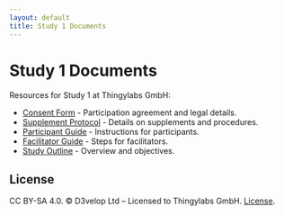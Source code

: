 ```yaml
---
layout: default
title: Study 1 Documents
---
```


<!-- docs/index.md -->
# Study 1 Documents

Resources for Study 1 at Thingylabs GmbH:

- [Consent Form](/thingylabs-performance-initiative/docs/consent-form) - Participation agreement and legal details.
- [Supplement Protocol](/thingylabs-performance-initiative/docs/s1-supplement-protocol) - Details on supplements and procedures.
- [Participant Guide](/thingylabs-performance-initiative/docs/s1-participant-guide) - Instructions for participants.
- [Facilitator Guide](/thingylabs-performance-initiative/docs/s1-facilitator-guide) - Steps for facilitators.
- [Study Outline](/thingylabs-performance-initiative/docs/s1-outline) - Overview and objectives.

## License
CC BY-SA 4.0. © D3velop Ltd – Licensed to Thingylabs GmbH. [License](https://creativecommons.org/licenses/by-sa/4.0/).